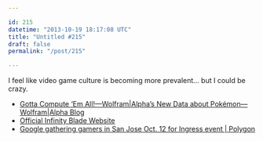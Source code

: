 ```yaml
---

id: 215
datetime: "2013-10-19 18:17:08 UTC"
title: "Untitled #215"
draft: false
permalink: "/post/215"

---
```


I feel like video game culture is becoming more prevalent... but I could be crazy. 

 
 * [Gotta Compute ‘Em All!—Wolfram|Alpha’s New Data about Pokémon—Wolfram|Alpha Blog](https://blog.wolframalpha.com/2013/10/10/gotta-compute-em-all-wolframalphas-new-data-about-pokemon/)
 * [Official Infinity Blade Website](http://infinityblade.com/the-game/1)
 * [Google gathering gamers in San Jose Oct. 12 for Ingress event | Polygon](https://www.polygon.com/2013/10/10/4825162/google-gathering-gamers-in-san-jose-oct-12-for-ingress-event)



